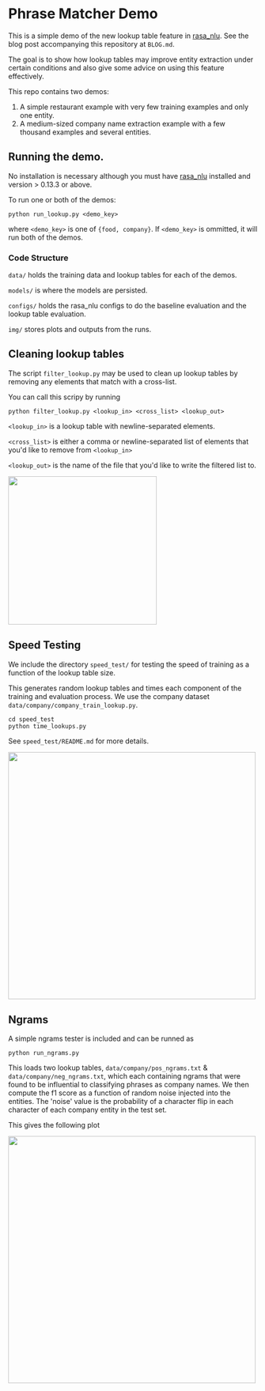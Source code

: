 # Phrase Matcher Demo

This is a simple demo of the new lookup table feature in [rasa_nlu](https://rasa.com/docs/nlu/).  See the blog post accompanying this repository at `BLOG.md`.

The goal is to show how lookup tables may improve entity extraction under certain conditions and also give some advice on using this feature effectively.

This repo contains two demos:

1.  A simple restaurant example with very few training examples and only one entity.
2.  A medium-sized company name extraction example with a few thousand examples and several entities.


## Running the demo.

No installation is necessary although you must have [rasa_nlu](https://rasa.com/docs/nlu/) installed and version > 0.13.3 or above.

To run one or both of the demos:

	python run_lookup.py <demo_key>

where `<demo_key>` is one of `{food, company}`.  If `<demo_key>` is ommitted, it will run both of the demos.

### Code Structure

`data/` holds the training data and lookup tables for each of the demos.

`models/` is where the models are persisted.

`configs/` holds the rasa_nlu configs to do the baseline evaluation and the lookup table evaluation.

`img/` stores plots and outputs from the runs.

## Cleaning lookup tables

The script `filter_lookup.py` may be used to clean up lookup tables by removing any elements that match with a cross-list.

You can call this scripy by running

	python filter_lookup.py <lookup_in> <cross_list> <lookup_out>

`<lookup_in>` is a lookup table with newline-separated elements.

`<cross_list>` is either a comma or newline-separated list of elements that you'd like to remove from `<lookup_in>`

`<lookup_out>` is the name of the file that you'd like to write the filtered list to.

<img src="https://github.com/RasaHQ/rasa_lookup_demo/blob/master/img/filter_diagram.png?raw=True" width="300">

## Speed Testing

We include the directory `speed_test/` for testing the speed of training as a function of the lookup table size.

This generates random lookup tables and times each component of the training and evaluation process.  We use the company dataset `data/company/company_train_lookup.py`. 

	cd speed_test
	python time_lookups.py

See `speed_test/README.md` for more details.

<img src="https://github.com/RasaHQ/rasa_lookup_demo/blob/master/img/timings.png?raw=True" width="500">

## Ngrams

A simple ngrams tester is included and can be runned as 

	python run_ngrams.py

This loads two lookup tables, `data/company/pos_ngrams.txt` & `data/company/neg_ngrams.txt`, which each containing ngrams that were found to be influential to classifying phrases as company names.  We then compute the f1 score as a function of random noise injected into the entities.  The 'noise' value is the probability of a character flip in each character of each company entity in the test set.

This gives the following plot

<img src="https://github.com/RasaHQ/rasa_lookup_demo/blob/master/img/ngram_robustness.png?raw=True" width="500">

